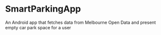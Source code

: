# SmartParkingApp
An Android app that fetches data from Melbourne Open Data and present empty car park space for a user
